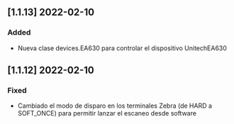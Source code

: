 ## [1.1.13] 2022-02-10
### Added
- Nueva clase devices.EA630 para controlar el dispositivo UnitechEA630

## [1.1.12] 2022-02-10
### Fixed
- Cambiado el modo de disparo en los terminales Zebra (de HARD a SOFT_ONCE)  para permitir lanzar el escaneo desde software


<!--
## [version] yyyy-mm-dd
### Added
- 
### Changed
- 
### Fixed
- 
### Removed
-
 -->